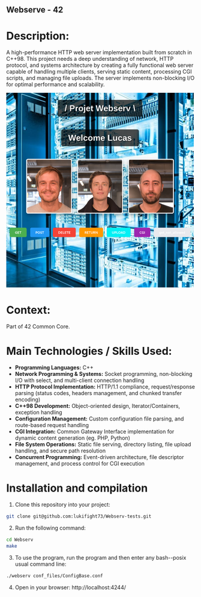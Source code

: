 ## Webserve - 42

# Description:
A high-performance HTTP web server implementation built from scratch in C++98. This project needs a deep understanding of network, HTTP protocol, and systems architecture by creating a fully functional web server capable of handling multiple clients, serving static content, processing CGI scripts, and managing file uploads. The server implements non-blocking I/O for optimal performance and scalability.

<img src="./Screenshot from Webserv.png" alt="Screenshot from Webserv" width="500">

# Context:
Part of 42 Common Core.

# Main Technologies / Skills Used:

- **Programming Languages:** C++
- **Network Programming & Systems:** Socket programming, non-blocking I/O with select, and multi-client connection handling
- **HTTP Protocol Implementation:** HTTP/1.1 compliance, request/response parsing (status codes, headers management, and chunked transfer encoding)
- **C++98 Development:** Object-oriented design, Iterator/Containers, exception handling
- **Configuration Management:** Custom configuration file parsing, and route-based request handling
- **CGI Integration:** Common Gateway Interface implementation for dynamic content generation (eg. PHP, Python)
- **File System Operations:** Static file serving, directory listing, file upload handling, and secure path resolution
- **Concurrent Programming:** Event-driven architecture, file descriptor management, and process control for CGI execution

# Installation and compilation
1. Clone this repository into your project:
```bash
git clone git@github.com:lukifight73/Webserv-tests.git
```
2. Run the following command:
```bash
cd Webserv
make 
```
3. To use the program, run the program and then enter any bash--posix usual command line:
```bash
./webserv conf_files/ConfigBase.conf
```
4. Open in your browser: http://localhost:4244/
